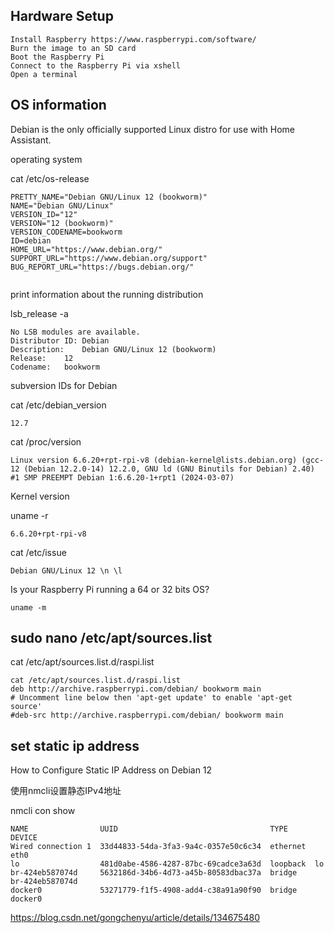 ## Hardware Setup
~~~
Install Raspberry https://www.raspberrypi.com/software/
Burn the image to an SD card
Boot the Raspberry Pi
Connect to the Raspberry Pi via xshell
Open a terminal
~~~

## OS information

Debian is the only officially supported Linux distro for use with Home Assistant.

operating system

cat /etc/os-release

~~~
PRETTY_NAME="Debian GNU/Linux 12 (bookworm)"
NAME="Debian GNU/Linux"
VERSION_ID="12"
VERSION="12 (bookworm)"
VERSION_CODENAME=bookworm
ID=debian
HOME_URL="https://www.debian.org/"
SUPPORT_URL="https://www.debian.org/support"
BUG_REPORT_URL="https://bugs.debian.org/"


~~~

print information about the running distribution

lsb_release -a 
~~~
No LSB modules are available.
Distributor ID:	Debian
Description:	Debian GNU/Linux 12 (bookworm)
Release:	12
Codename:	bookworm
~~~

subversion IDs for Debian

cat /etc/debian_version
~~~
12.7

~~~


cat /proc/version
~~~
Linux version 6.6.20+rpt-rpi-v8 (debian-kernel@lists.debian.org) (gcc-12 (Debian 12.2.0-14) 12.2.0, GNU ld (GNU Binutils for Debian) 2.40) #1 SMP PREEMPT Debian 1:6.6.20-1+rpt1 (2024-03-07)
~~~

Kernel version

uname -r
~~~
6.6.20+rpt-rpi-v8
~~~

cat /etc/issue 
~~~
Debian GNU/Linux 12 \n \l
~~~

Is your Raspberry Pi running a 64 or 32 bits OS?
~~~
uname -m
~~~

## sudo nano /etc/apt/sources.list

cat /etc/apt/sources.list.d/raspi.list
~~~
cat /etc/apt/sources.list.d/raspi.list
deb http://archive.raspberrypi.com/debian/ bookworm main
# Uncomment line below then 'apt-get update' to enable 'apt-get source'
#deb-src http://archive.raspberrypi.com/debian/ bookworm main
~~~


## set static ip address

How to Configure Static IP Address on Debian 12

使用nmcli设置静态IPv4地址

nmcli con show
~~~
NAME                UUID                                  TYPE      DEVICE          
Wired connection 1  33d44833-54da-3fa3-9a4c-0357e50c6c34  ethernet  eth0            
lo                  481d0abe-4586-4287-87bc-69cadce3a63d  loopback  lo              
br-424eb587074d     5632186d-34b6-4d73-a45b-80583dbac37a  bridge    br-424eb587074d 
docker0             53271779-f1f5-4908-add4-c38a91a90f90  bridge    docker0  
~~~



https://blog.csdn.net/gongchenyu/article/details/134675480





